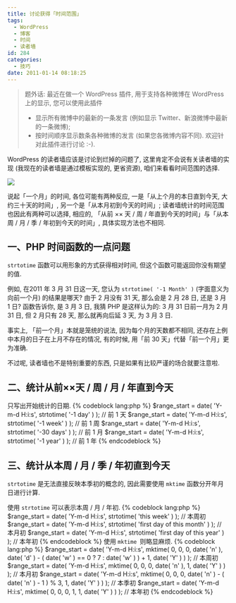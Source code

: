 ```yaml
---
title: 讨论获得「时间范围」
tags:
  - WordPress
  - 博客
  - 时间
  - 读者墙
id: 284
categories:
  - 技巧
date: 2011-01-14 08:18:25
---
```


> 题外话: 最近在做一个 WordPress 插件, 用于支持各种微博在 WordPress 上的显示, 您可以使用此插件
>
> * 显示所有微博中的最新的一条发言 (例如显示 Twitter、新浪微博中最新的一条微博);
> * 按时间顺序显示数条各种微博的发言 (如果您各微博内容不同).
> 欢迎针对此插件进行讨论 :-).

WordPress 的读者墙应该是讨论到烂掉的问题了, 这里肯定不会说有关读者墙的实现 (我现在的读者墙是通过模板实现的, 更省资源), 咱们来看看时间范围的选择.

[![](//img.beamnote.com/2011/time-range.jpg)](//img.beamnote.com/2011/time-range.jpg)<!-- more -->

说起「一个月」的时间, 各位可能有两种反应, 一是「从上个月的本日直到今天, 大约三十天的时间」, 另一个是「从本月初到今天的时间」; 读者墙统计的时间范围也因此有两种可以选择, 相应的, 「从前 ×× 天 / 周 / 年直到今天的时间」与「从本周 / 月 / 季 / 年初到今天的时间」, 具体实现方法也不相同.

## 一、PHP 时间函数的一点问题

`strtotime` 函数可以用形象的方式获得相对时间, 但这个函数可能返回你没有期望的值.

例如, 在2011 年 3 月 31 日这一天, 您认为 `strtotime( '-1 Month' )` (字面意义为向前一个月) 的结果是哪天? 由于 2 月没有 31 天, 那么会是 2 月 28 日, 还是 3 月 1 日? 函数告诉你, 是 3 月 3 日, 我猜 PHP 是这样认为的: 3 月 31 日前一月为 2 月 31 日, 但 2 月只有 28 天, 那么就再向后延 3 天, 为 3 月 3 日.

事实上, 「前一个月」本就是笼统的说法, 因为每个月的天数都不相同, 还存在上例中本月的日子在上月不存在的情况, 有的时候, 用「前 30 天」代替「前一个月」更为准确.

不过呢, 读者墙也不是特别重要的东西, 只是如果有比较严谨的场合就要注意啦.

## 二、统计从前××天 / 周 / 月 / 年直到今天

只写出开始统计的日期.
{% codeblock lang:php %}
$range_start = date( 'Y-m-d H:i:s', strtotime( '-1 day' ) );   // 前 1 天
$range_start = date( 'Y-m-d H:i:s', strtotime( '-1 week' ) );  // 前 1 周
$range_start = date( 'Y-m-d H:i:s', strtotime( '-30 days' ) ); // 前 1 月
$range_start = date( 'Y-m-d H:i:s', strtotime( '-1 year' ) );  // 前 1 年
{% endcodeblock %}

## 三、统计从本周 / 月 / 季 / 年初直到今天

`strtotime` 是无法直接反映本季初的概念的, 因此需要使用 `mktime` 函数分开年月日进行计算.

使用 `strtotime` 可以表示本周 / 月 / 年初.
{% codeblock lang:php %}
$range_start = date( 'Y-m-d H:i:s', strtotime( 'this week' ) );                // 本周初
$range_start = date( 'Y-m-d H:i:s', strtotime( 'first day of this month' ) );  // 本月初
$range_start = date( 'Y-m-d H:i:s', strtotime( 'first day of this year' ) );   // 本年初
{% endcodeblock %}
使用 `mktime `则略显麻烦.
{% codeblock lang:php %}
$range_start = date( 'Y-m-d H:i:s', mktime( 0, 0, 0, date( 'n' ), date( 'd' ) - ( date( 'w' ) == 0 ? 7 : date( 'w' ) ) + 1, date( 'Y' ) ) );    // 本周初
$range_start = date( 'Y-m-d H:i:s', mktime( 0, 0, 0, date( 'n' ), 1, date( 'Y' ) ) );                                                           // 本月初
$range_start = date( 'Y-m-d H:i:s', mktime( 0, 0, 0, date( 'n' ) - ( date( 'n' ) - 1 ) % 3, 1, date( 'Y' ) ) );                                 // 本季初
$range_start = date( 'Y-m-d H:i:s', mktime( 0, 0, 0, 1, 1, date( 'Y' ) ) );                                                                     // 本年初
{% endcodeblock %}
